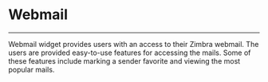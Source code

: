 # Webmail


---



Webmail widget provides users with an access to their Zimbra webmail. The users are provided easy-to-use features for accessing the mails. Some of these features include marking a sender favorite and viewing the most popular mails.

